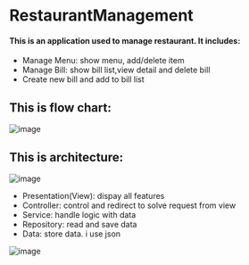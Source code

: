 # RestaurantManagement

#### This is an application used to manage restaurant. It includes:

- Manage Menu: show menu, add/delete item
- Manage Bill: show bill list,view detail and delete bill
- Create new bill and add to bill list

## This is flow chart:

![image](https://user-images.githubusercontent.com/68217876/150710875-968c65df-1954-42c7-8fe8-4621f11cead3.png)

## This is architecture:

![image](https://user-images.githubusercontent.com/68217876/150710941-8c320cf8-5685-4efd-803b-400bf121edc3.png)

- Presentation(View): dispay all features
- Controller: control and redirect to solve request from view
- Service: handle logic with data
- Repository: read and save data
- Data: store data. i use json

![image](https://user-images.githubusercontent.com/68217876/150710949-590b1b3a-1c2b-4152-ad83-e96e90ab3921.png)

